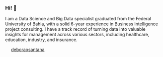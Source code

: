 ### Hi! 🤗

I am a Data Science and Big Data specialist graduated from the Federal University of Bahia, with a solid 6-year experience in Business Intelligence project consulting. I have a track record of turning data into valuable insights for management across various sectors, including healthcare, education, industry, and insurance.

<img src="https://image.flaticon.com/icons/png/512/174/174857.png" height="15" width="15"></img> <a href="https://www.linkedin.com/in/deboraosantana/" target="_blank">deboraosantana</a>

<!--
**deboraos/deboraos** is a ✨ _special_ ✨ repository because its `README.md` (this file) appears on your GitHub profile.

Here are some ideas to get you started:

- 🔭 I’m currently working on ...
- 🌱 I’m currently learning ...
- 👯 I’m looking to collaborate on ...
- 🤔 I’m looking for help with ...
- 💬 Ask me about ...
- 📫 How to reach me: ...
- 😄 Pronouns: ...
- ⚡ Fun fact: ...
-->

